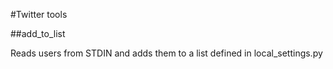 #Twitter tools

##add_to_list

Reads users from STDIN and adds them to a list defined in local_settings.py
